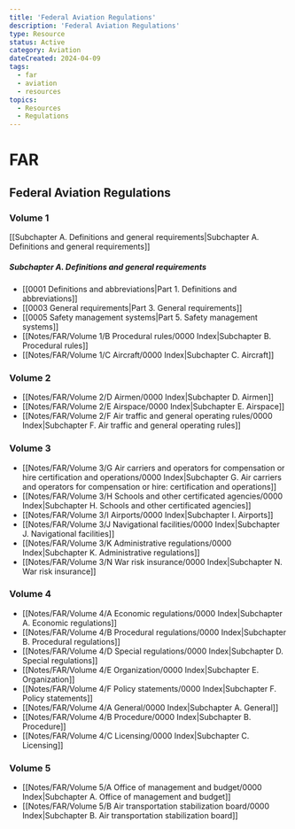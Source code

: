 ```yaml
---
title: 'Federal Aviation Regulations'
description: 'Federal Aviation Regulations'
type: Resource
status: Active
category: Aviation
dateCreated: 2024-04-09
tags:
  - far
  - aviation
  - resources
topics: 
  - Resources
  - Regulations
---
```


# FAR
## Federal Aviation Regulations
### Volume 1
[[Subchapter A. Definitions and general requirements|Subchapter A. Definitions and general requirements]]

##### Subchapter A. Definitions and general requirements
- [[0001 Definitions and abbreviations|Part 1. Definitions and abbreviations]]
- [[0003 General requirements|Part 3. General requirements]]
- [[0005 Safety management systems|Part 5. Safety management systems]]
- [[Notes/FAR/Volume 1/B Procedural rules/0000 Index|Subchapter B. Procedural rules]]
- [[Notes/FAR/Volume 1/C Aircraft/0000 Index|Subchapter C. Aircraft]]

### Volume 2
- [[Notes/FAR/Volume 2/D Airmen/0000 Index|Subchapter D. Airmen]]
- [[Notes/FAR/Volume 2/E Airspace/0000 Index|Subchapter E. Airspace]]
- [[Notes/FAR/Volume 2/F Air traffic and general operating rules/0000 Index|Subchapter F. Air traffic and general operating rules]]

### Volume 3
- [[Notes/FAR/Volume 3/G Air carriers and operators for compensation or hire  certification and operations/0000 Index|Subchapter G. Air carriers and operators for compensation or hire: certification and operations]]
- [[Notes/FAR/Volume 3/H Schools and other certificated agencies/0000 Index|Subchapter H. Schools and other certificated agencies]]
- [[Notes/FAR/Volume 3/I Airports/0000 Index|Subchapter I. Airports]]
- [[Notes/FAR/Volume 3/J Navigational facilities/0000 Index|Subchapter J. Navigational facilities]]
- [[Notes/FAR/Volume 3/K Administrative regulations/0000 Index|Subchapter K. Administrative regulations]]
- [[Notes/FAR/Volume 3/N War risk insurance/0000 Index|Subchapter N. War risk insurance]]

### Volume 4
- [[Notes/FAR/Volume 4/A Economic regulations/0000 Index|Subchapter A. Economic regulations]]
- [[Notes/FAR/Volume 4/B Procedural regulations/0000 Index|Subchapter B. Procedural regulations]]
- [[Notes/FAR/Volume 4/D Special regulations/0000 Index|Subchapter D. Special regulations]]
- [[Notes/FAR/Volume 4/E Organization/0000 Index|Subchapter E. Organization]]
- [[Notes/FAR/Volume 4/F Policy statements/0000 Index|Subchapter F. Policy statements]]
- [[Notes/FAR/Volume 4/A General/0000 Index|Subchapter A. General]]
- [[Notes/FAR/Volume 4/B Procedure/0000 Index|Subchapter B. Procedure]]
- [[Notes/FAR/Volume 4/C Licensing/0000 Index|Subchapter C. Licensing]]

### Volume 5
- [[Notes/FAR/Volume 5/A Office of management and budget/0000 Index|Subchapter A. Office of management and budget]]
- [[Notes/FAR/Volume 5/B Air transportation stabilization board/0000 Index|Subchapter B. Air transportation stabilization board]]


